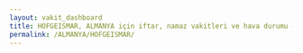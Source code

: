 ```yaml
---
layout: vakit_dashboard
title: HOFGEISMAR, ALMANYA için iftar, namaz vakitleri ve hava durumu - ilçe/eyalet seç
permalink: /ALMANYA/HOFGEISMAR/
---
```


<script type="text/javascript">
  var GLOBAL_COUNTRY = 'ALMANYA';
  var GLOBAL_CITY = 'HOFGEISMAR';
  var GLOBAL_STATE = '';
  var lat = 72;
  var lon = 21;
</script>
